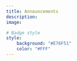 ```yaml
---
title: Announcements
description: 
image:

# Badge style
style:
    background: "#E76F51"
    color: "#FFF"
---
```

